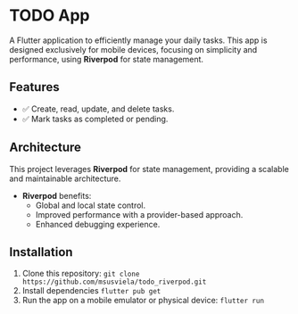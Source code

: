 # TODO App

A Flutter application to efficiently manage your daily tasks. This app is designed exclusively for mobile devices, focusing on simplicity and performance, using **Riverpod** for state management.

## Features

- ✅ Create, read, update, and delete tasks.
- ✅ Mark tasks as completed or pending.

## Architecture

This project leverages **Riverpod** for state management, providing a scalable and maintainable architecture.

- **Riverpod** benefits:
  - Global and local state control.
  - Improved performance with a provider-based approach.
  - Enhanced debugging experience.

## Installation

1. Clone this repository:
   `git clone https://github.com/msusviela/todo_riverpod.git`
2. Install dependencies
   `flutter pub get`
3. Run the app on a mobile emulator or physical device:
    `flutter run`
